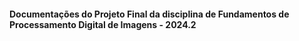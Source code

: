 #### Documentações do Projeto Final da disciplina de Fundamentos de Processamento Digital de Imagens - 2024.2
